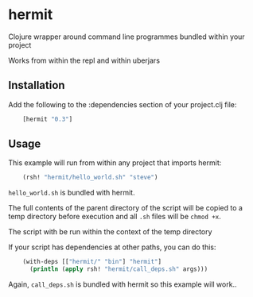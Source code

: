 hermit
=======

Clojure wrapper around command line programmes bundled within your project

Works from within the repl and within uberjars


## Installation

Add the following to the :dependencies section of your project.clj file:

```clj
    [hermit "0.3"]
```

## Usage

This example will run from within any project that imports hermit:
```clj
    (rsh! "hermit/hello_world.sh" "steve")
```

`hello_world.sh` is bundled with hermit.

The full contents of the parent directory of the script will be copied to a temp directory
before execution and all `.sh` files will be `chmod +x`.

The script with be run within the context of the temp directory

If your script has dependencies at other paths, you can do this:

```clj
    (with-deps [["hermit/" "bin"] "hermit"]
      (println (apply rsh! "hermit/call_deps.sh" args)))
```

Again, `call_deps.sh` is bundled with hermit so this example will work..
